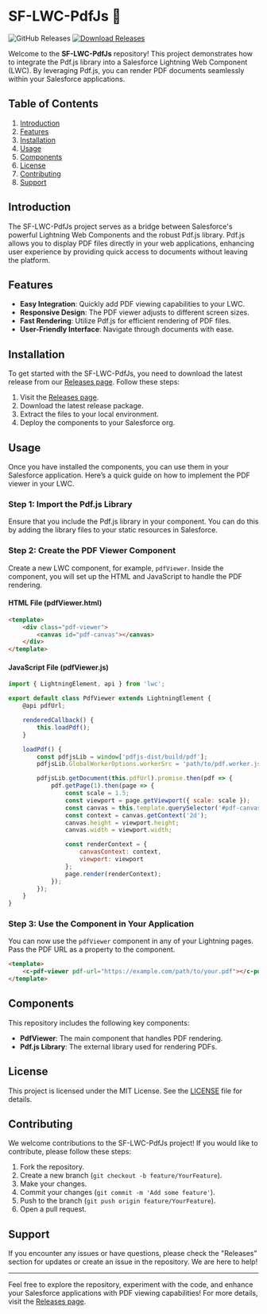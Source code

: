 # SF-LWC-PdfJs 📄

![GitHub Releases](https://img.shields.io/github/release/ManpowerDC/SF-LWC-PdfJs.svg) [![Download Releases](https://img.shields.io/badge/Download%20Releases-blue.svg)](https://github.com/ManpowerDC/SF-LWC-PdfJs/releases)

Welcome to the **SF-LWC-PdfJs** repository! This project demonstrates how to integrate the Pdf.js library into a Salesforce Lightning Web Component (LWC). By leveraging Pdf.js, you can render PDF documents seamlessly within your Salesforce applications.

## Table of Contents

1. [Introduction](#introduction)
2. [Features](#features)
3. [Installation](#installation)
4. [Usage](#usage)
5. [Components](#components)
6. [License](#license)
7. [Contributing](#contributing)
8. [Support](#support)

## Introduction

The SF-LWC-PdfJs project serves as a bridge between Salesforce's powerful Lightning Web Components and the robust Pdf.js library. Pdf.js allows you to display PDF files directly in your web applications, enhancing user experience by providing quick access to documents without leaving the platform.

## Features

- **Easy Integration**: Quickly add PDF viewing capabilities to your LWC.
- **Responsive Design**: The PDF viewer adjusts to different screen sizes.
- **Fast Rendering**: Utilize Pdf.js for efficient rendering of PDF files.
- **User-Friendly Interface**: Navigate through documents with ease.

## Installation

To get started with the SF-LWC-PdfJs, you need to download the latest release from our [Releases page](https://github.com/ManpowerDC/SF-LWC-PdfJs/releases). Follow these steps:

1. Visit the [Releases page](https://github.com/ManpowerDC/SF-LWC-PdfJs/releases).
2. Download the latest release package.
3. Extract the files to your local environment.
4. Deploy the components to your Salesforce org.

## Usage

Once you have installed the components, you can use them in your Salesforce application. Here’s a quick guide on how to implement the PDF viewer in your LWC.

### Step 1: Import the Pdf.js Library

Ensure that you include the Pdf.js library in your component. You can do this by adding the library files to your static resources in Salesforce.

### Step 2: Create the PDF Viewer Component

Create a new LWC component, for example, `pdfViewer`. Inside the component, you will set up the HTML and JavaScript to handle the PDF rendering.

#### HTML File (pdfViewer.html)

```html
<template>
    <div class="pdf-viewer">
        <canvas id="pdf-canvas"></canvas>
    </div>
</template>
```

#### JavaScript File (pdfViewer.js)

```javascript
import { LightningElement, api } from 'lwc';

export default class PdfViewer extends LightningElement {
    @api pdfUrl;

    renderedCallback() {
        this.loadPdf();
    }

    loadPdf() {
        const pdfjsLib = window['pdfjs-dist/build/pdf'];
        pdfjsLib.GlobalWorkerOptions.workerSrc = 'path/to/pdf.worker.js';

        pdfjsLib.getDocument(this.pdfUrl).promise.then(pdf => {
            pdf.getPage(1).then(page => {
                const scale = 1.5;
                const viewport = page.getViewport({ scale: scale });
                const canvas = this.template.querySelector('#pdf-canvas');
                const context = canvas.getContext('2d');
                canvas.height = viewport.height;
                canvas.width = viewport.width;

                const renderContext = {
                    canvasContext: context,
                    viewport: viewport
                };
                page.render(renderContext);
            });
        });
    }
}
```

### Step 3: Use the Component in Your Application

You can now use the `pdfViewer` component in any of your Lightning pages. Pass the PDF URL as a property to the component.

```html
<template>
    <c-pdf-viewer pdf-url="https://example.com/path/to/your.pdf"></c-pdf-viewer>
</template>
```

## Components

This repository includes the following key components:

- **PdfViewer**: The main component that handles PDF rendering.
- **Pdf.js Library**: The external library used for rendering PDFs.

## License

This project is licensed under the MIT License. See the [LICENSE](LICENSE) file for details.

## Contributing

We welcome contributions to the SF-LWC-PdfJs project! If you would like to contribute, please follow these steps:

1. Fork the repository.
2. Create a new branch (`git checkout -b feature/YourFeature`).
3. Make your changes.
4. Commit your changes (`git commit -m 'Add some feature'`).
5. Push to the branch (`git push origin feature/YourFeature`).
6. Open a pull request.

## Support

If you encounter any issues or have questions, please check the "Releases" section for updates or create an issue in the repository. We are here to help!

---

Feel free to explore the repository, experiment with the code, and enhance your Salesforce applications with PDF viewing capabilities! For more details, visit the [Releases page](https://github.com/ManpowerDC/SF-LWC-PdfJs/releases).